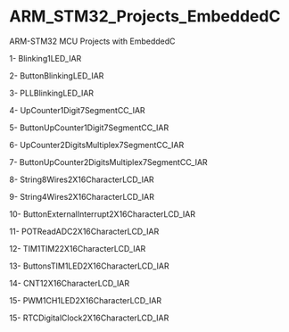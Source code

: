 # ARM_STM32_Projects_EmbeddedC
ARM-STM32 MCU Projects with EmbeddedC

1- Blinking1LED_IAR

2- ButtonBlinkingLED_IAR

3- PLLBlinkingLED_IAR

4- UpCounter1Digit7SegmentCC_IAR

5- ButtonUpCounter1Digit7SegmentCC_IAR

6- UpCounter2DigitsMultiplex7SegmentCC_IAR

7- ButtonUpCounter2DigitsMultiplex7SegmentCC_IAR

8- String8Wires2X16CharacterLCD_IAR

9- String4Wires2X16CharacterLCD_IAR

10- ButtonExternalInterrupt2X16CharacterLCD_IAR

11- POTReadADC2X16CharacterLCD_IAR

12- TIM1TIM22X16CharacterLCD_IAR

13- ButtonsTIM1LED2X16CharacterLCD_IAR

14- CNT12X16CharacterLCD_IAR

15- PWM1CH1LED2X16CharacterLCD_IAR

15- RTCDigitalClock2X16CharacterLCD_IAR
